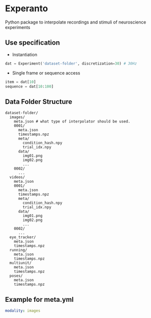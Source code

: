 # Experanto
Python package to interpolate recordings and stimuli of neuroscience experiments 

## Use specification
- Instantiation
```python
dat = Experiment('dataset-folder', discretization=30) # 30Hz
```

- Single frame or sequence access
```python
item = dat[10]
sequence = dat[10:100]
```


## Data Folder Structure

```
dataset-folder/
  images/
    meta.json # what type of interpolator should be used.
    0001/
      meta.json
      timestamps.npz
      meta/
        condition_hash.npy
        trial_idx.npy
      data/
        img01.png
        img02.png
        ...
    0002/
      ...
  videos/
    meta.json
    0001/
      meta.json
      timestamps.npz
      meta/
        condition_hash.npy
        trial_idx.npy
      data/
        img01.png
        img02.png
        ...
    0002/
      ...
  eye_tracker/
    meta.json
    timestamps.npz
  running/
    meta.json
    timestamps.npz
  multiunit/
    meta.json
    timestamps.npz
  poses/
    meta.json
    timestamps.npz
```

## Example for meta.yml

```yml
modality: images
```
